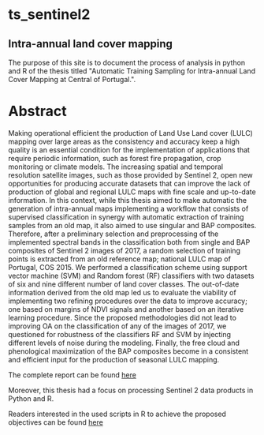 # ts_sentinel2

## Intra-annual land cover mapping

The purpose of this site is to document the process of analysis in python and R of the thesis titled "Automatic Training Sampling for Intra-annual Land Cover Mapping at Central of Portugal.".

# Abstract

Making operational efficient the production of Land Use Land cover (LULC) mapping over large areas as the consistency and accuracy keep a high quality is an essential condition for the implementation of applications that require periodic information, such as forest fire propagation, crop monitoring or climate models. The increasing spatial and temporal resolution satellite images, such as those provided by Sentinel 2, open new opportunities for producing accurate datasets that can improve the lack of production of global and regional LULC maps with fine scale and up-to-date information. In this context, while this thesis aimed to make automatic the generation of intra-annual maps implementing a workflow that consists of supervised classification in synergy with automatic extraction of training samples from an old map, it also aimed to use singular and BAP composites. Therefore, after a preliminary selection and preprocessing of the implemented spectral bands in the classification both from single and BAP composites of Sentinel 2 images of 2017, a random selection of training points is extracted from an old reference map; national LULC map of Portugal, COS 2015. We performed a classification scheme using support vector machine (SVM) and Random forest (RF) classifiers with two datasets of six and nine different number of land cover classes. The out-of-date information derived from the old map led us to evaluate the viability of implementing two refining procedures over the data to improve accuracy; one based on margins of NDVI signals and another based on an iterative learning procedure. Since the proposed methodologies did not lead to improving OA on the classification of any of the images of 2017, we questioned for robustness of the classifiers RF and SVM by injecting different levels of noise during the modeling. Finally, the free cloud and phenological maximization of the BAP composites become in a consistent and efficient input for the production of seasonal LULC mapping.

The complete report can be found [here](https://williamamartinez.github.io/ts_sentinel2/Document/Thesis_index_wm.pdf)

Moreover, this thesis had a focus on processing Sentinel 2 data products in Python and R.

Readers interested in the used scripts in R to achieve the proposed objectives can be found [here](https://williamamartinez.github.io/ts_sentinel2/ToolR/UncertantyMaps.html)
